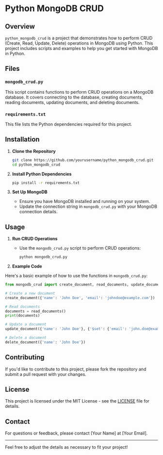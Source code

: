 # Python MongoDB CRUD

## Overview

`python_mongodb_crud` is a project that demonstrates how to perform CRUD (Create, Read, Update, Delete) operations in MongoDB using Python. This project includes scripts and examples to help you get started with MongoDB in Python.

## Files

### `mongodb_crud.py`

This script contains functions to perform CRUD operations on a MongoDB database. It covers connecting to the database, creating documents, reading documents, updating documents, and deleting documents.

### `requirements.txt`

This file lists the Python dependencies required for this project.

## Installation

1. **Clone the Repository**
   ```bash
   git clone https://github.com/yourusername/python_mongodb_crud.git
   cd python_mongodb_crud
   ```

2. **Install Python Dependencies**
   ```bash
   pip install -r requirements.txt
   ```

3. **Set Up MongoDB**
   - Ensure you have MongoDB installed and running on your system.
   - Update the connection string in `mongodb_crud.py` with your MongoDB connection details.

## Usage

1. **Run CRUD Operations**
   - Use the `mongodb_crud.py` script to perform CRUD operations:
     ```bash
     python mongodb_crud.py
     ```

2. **Example Code**

Here's a basic example of how to use the functions in `mongodb_crud.py`:

```python
from mongodb_crud import create_document, read_documents, update_document, delete_document

# Create a new document
create_document({'name': 'John Doe', 'email': 'johndoe@example.com'})

# Read documents
documents = read_documents()
print(documents)

# Update a document
update_document({'name': 'John Doe'}, {'$set': {'email': 'john.doe@example.com'}})

# Delete a document
delete_document({'name': 'John Doe'})
```

## Contributing

If you'd like to contribute to this project, please fork the repository and submit a pull request with your changes.

## License

This project is licensed under the MIT License - see the [LICENSE](LICENSE) file for details.

## Contact

For questions or feedback, please contact [Your Name] at [Your Email].

---

Feel free to adjust the details as necessary to fit your project!
